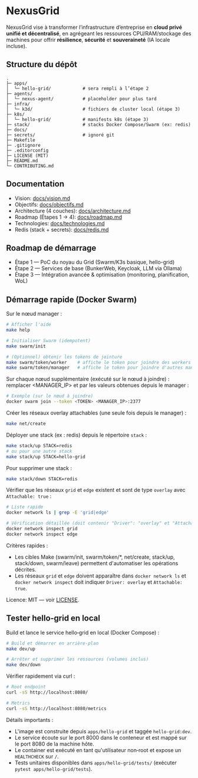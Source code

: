 # NexusGrid

NexusGrid vise à transformer l’infrastructure d’entreprise en **cloud privé unifié et décentralisé**, en agrégeant les ressources CPU/RAM/stockage des machines pour offrir **résilience**, **sécurité** et **souveraineté** (IA locale incluse).

## Structure du dépôt

```
.
├─ apps/
│  └─ hello-grid/            # sera rempli à l’étape 2
├─ agents/
│  └─ nexus-agent/           # placeholder pour plus tard
├─ infra/
│  └─ k3d/                   # fichiers de cluster local (étape 3)
├─ k8s/
│  └─ hello-grid/            # manifests k8s (étape 3)
├─ stack/                    # stacks Docker Compose/Swarm (ex: redis)
├─ docs/
├─ secrets/                  # ignoré git
├─ Makefile
├─ .gitignore
├─ .editorconfig
├─ LICENSE (MIT)
├─ README.md
└─ CONTRIBUTING.md
```

## Documentation

- Vision: [docs/vision.md](docs/vision.md)
- Objectifs: [docs/objectifs.md](docs/objectifs.md)
- Architecture (4 couches): [docs/architecture.md](docs/architecture.md)
- Roadmap (Étapes 1 → 4): [docs/roadmap.md](docs/roadmap.md)
- Technologies: [docs/technologies.md](docs/technologies.md)
- Redis (stack + secrets): [docs/redis.md](docs/redis.md)

## Roadmap de démarrage

- Étape 1 — PoC du noyau du Grid (Swarm/K3s basique, hello-grid)
- Étape 2 — Services de base (BunkerWeb, Keycloak, LLM via Ollama)
- Étape 3 — Intégration avancée & optimisation (monitoring, planification, WoL)

## Démarrage rapide (Docker Swarm)

Sur le nœud manager :

```bash
# Afficher l'aide
make help

# Initialiser Swarm (idempotent)
make swarm/init

# (Optionnel) obtenir les tokens de jointure
make swarm/token/worker    # affiche le token pour joindre des workers
make swarm/token/manager   # affiche le token pour joindre d'autres managers
```

Sur chaque nœud supplémentaire (exécuté sur le nœud à joindre) : remplacer <MANAGER_IP> et <TOKEN> par les valeurs obtenues depuis le manager :

```bash
# Exemple (sur le nœud à joindre)
docker swarm join --token <TOKEN> <MANAGER_IP>:2377
```

Créer les réseaux overlay attachables (une seule fois depuis le manager) :

```bash
make net/create
```

Déployer une stack (ex : redis) depuis le répertoire `stack` :

```bash
make stack/up STACK=redis
# ou pour une autre stack
make stack/up STACK=hello-grid
```

Pour supprimer une stack :

```bash
make stack/down STACK=redis
```

Vérifier que les réseaux `grid` et `edge` existent et sont de type `overlay` avec `Attachable: true` :

```bash
# Liste rapide
docker network ls | grep -E 'grid|edge'

# Vérification détaillée (doit contenir "Driver": "overlay" et "Attachable": true)
docker network inspect grid
docker network inspect edge
```

Critères rapides :
- Les cibles Make (swarm/init, swarm/token/*, net/create, stack/up, stack/down, swarm/leave) permettent d'automatiser les opérations décrites.
- Les réseaux `grid` et `edge` doivent apparaître dans `docker network ls` et `docker network inspect` doit indiquer `Driver: overlay` et `Attachable: true`.

Licence: MIT — voir [LICENSE](LICENSE).

## Tester hello‑grid en local

Build et lance le service hello‑grid en local (Docker Compose) :

```bash
# Build et démarrer en arrière-plan
make dev/up

# Arrêter et supprimer les ressources (volumes inclus)
make dev/down
```

Vérifier rapidement via curl :

```bash
# Root endpoint
curl -sS http://localhost:8080/

# Metrics
curl -sS http://localhost:8080/metrics
```

Détails importants :
- L'image est construite depuis `apps/hello-grid` et taggée `hello-grid:dev`.
- Le service écoute sur le port 8000 dans le conteneur et est mappé sur le port 8080 de la machine hôte.
- Le container est exécuté en tant qu'utilisateur non‑root et expose un `HEALTHCHECK` sur `/`.
- Tests unitaires disponibles dans `apps/hello-grid/tests/` (exécuter `pytest apps/hello-grid/tests`).
